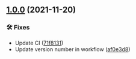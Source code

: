 ## [1.0.0](https://github.com/TaqiyEddine-B/Android-Sample-Project/compare/...1.0.0) (2021-11-20)


### 🛠 Fixes

* Update CI ([71f8131](https://github.com/TaqiyEddine-B/Android-Sample-Project/commit/71f813150e6729e628753fa79993c9dbb8e15d5b))
* Update version number in workflow ([af0e3d8](https://github.com/TaqiyEddine-B/Android-Sample-Project/commit/af0e3d84c100e453e44ad66a03e6bde107558da3))
